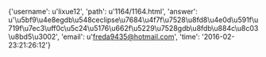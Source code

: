 {'username': u'lixue12', 'path': u'1164/1164.html', 'answer': u'\u5bf9\u4e8egdb\u548ceclipse\u7684\u4f7f\u7528\u8fd8\u4e0d\u591f\u719f\u7ec3\uff0c\u5c24\u5176\u662f\u5229\u7528gdb\u8fdb\u884c\u8c03\u8bd5\u3002', 'email': u'freda9435@hotmail.com', 'time': '2016-02-23:21:26:12'}
